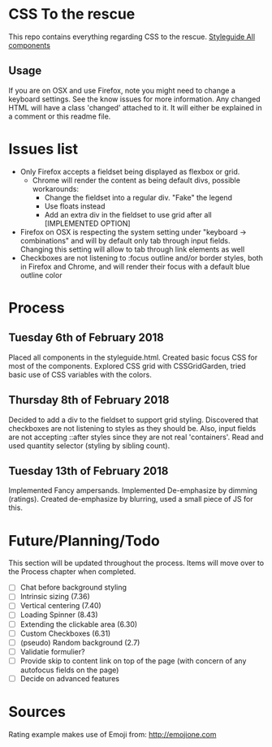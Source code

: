 # CSS To the rescue
This repo contains everything regarding CSS to the rescue.
[Styleguide All components](https://vandijkstef.github.io/cssttr/styleguide.html)

## Usage
If you are on OSX and use Firefox, note you might need to change a keyboard settings. See the know issues for more information.
Any changed HTML will have a class 'changed' attached to it. It will either be explained in a comment or this readme file.

# Issues list
* Only Firefox accepts a fieldset being displayed as flexbox or grid. 
    * Chrome will render the content as being default divs, possible workarounds:
        * Change the fieldset into a regular div. "Fake" the legend
        * Use floats instead
        * Add an extra div in the fieldset to use grid after all [IMPLEMENTED OPTION]
* Firefox on OSX is respecting the system setting under "keyboard -> combinations" and will by default only tab through input fields. Changing this setting will allow to tab through link elements as well
* Checkboxes are not listening to :focus outline and/or border styles, both in Firefox and Chrome, and will render their focus with a default blue outline color

# Process

## Tuesday 6th of February 2018
Placed all components in the styleguide.html. Created basic focus CSS for most of the components.
Explored CSS grid with CSSGridGarden, tried basic use of CSS variables with the colors.

## Thursday 8th of February 2018
Decided to add a div to the fieldset to support grid styling. Discovered that checkboxes are not listening to styles as they should be. Also, input fields are not accepting ::after styles since they are not real 'containers'. Read and used quantity selector (styling by sibling count).

## Tuesday 13th of February 2018
Implemented Fancy ampersands. Implemented De-emphasize by dimming (ratings). Created de-emphasize by blurring, used a small piece of JS for this.

# Future/Planning/Todo
This section will be updated throughout the process. Items will move over to the Process chapter when completed.
- [ ] Chat before background styling
- [ ] Intrinsic sizing (7.36)
- [ ] Vertical centering (7.40)
- [ ] Loading Spinner (8.43)
- [ ] Extending the clickable area (6.30)
- [ ] Custom Checkboxes (6.31)
- [ ] (pseudo) Random background (2.7)
- [ ] Validatie formulier?
- [ ] Provide skip to content link on top of the page (with concern of any autofocus fields on the page)
- [ ] Decide on advanced features

# Sources

Rating example makes use of Emoji from: http://emojione.com
